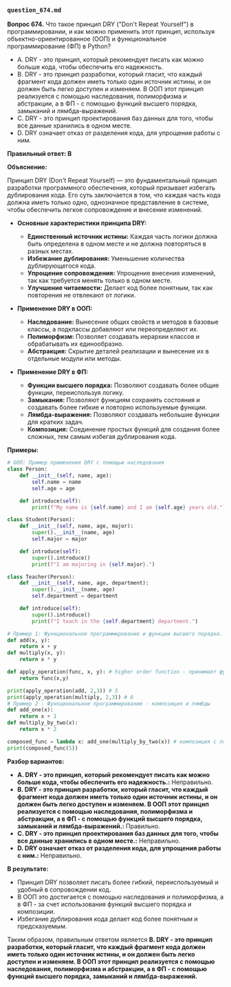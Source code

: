 ### `question_674.md`

**Вопрос 674.** Что такое принцип DRY ("Don't Repeat Yourself") в программировании, и как можно применить этот принцип, используя объектно-ориентированное (ООП) и функциональное программирование (ФП) в Python?

-   A. DRY - это принцип, который рекомендует писать как можно больше кода, чтобы обеспечить его надежность.
-   B. DRY - это принцип разработки, который гласит, что каждый фрагмент кода должен иметь только один источник истины, и он должен быть легко доступен и изменяем. В ООП этот принцип реализуется с помощью наследования, полиморфизма и абстракции, а в ФП - с помощью функций высшего порядка, замыканий и лямбда-выражений.
-   C. DRY - это принцип проектирования баз данных для того, чтобы все данные хранились в одном месте.
-   D. DRY  означает отказ от разделения кода, для упрощения работы с ним.

**Правильный ответ: B**

**Объяснение:**

Принцип DRY (Don't Repeat Yourself) — это фундаментальный принцип разработки программного обеспечения, который призывает избегать дублирования кода. Его суть заключается в том, что каждая часть кода должна иметь только одно,  однозначное представление в системе, чтобы обеспечить легкое сопровождение и внесение изменений.

*   **Основные характеристики принципа DRY:**
    *  **Единственный источник истины:**  Каждая часть логики должна быть определена в одном месте и не должна повторяться в разных местах.
    *   **Избежание дублирования:** Уменьшение количества дублирующегося кода.
     * **Упрощение сопровождения:**  Упрощение внесения изменений, так как требуется  менять только в одном месте.
    *  **Улучшение читаемости:**  Делает код более понятным, так как  повторения не отвлекают от логики.
*   **Применение DRY в ООП:**
    *   **Наследование:** Вынесение общих свойств и методов в базовые классы, а подклассы добавляют или переопределяют их.
    *   **Полиморфизм:**  Позволяет создавать иерархии классов и  обрабатывать их единообразно.
    *   **Абстракция:**  Скрытие деталей реализации и вынесение их в отдельные модули или методы.

*   **Применение DRY в ФП:**
    *   **Функции высшего порядка:** Позволяют создавать более общие функции, переиспользуя  логику.
    *  **Замыкания:**  Позволяют функциям сохранять состояния и создавать более гибкие и повторно используемые функции.
    *    **Лямбда-выражения:**  Позволяют создавать небольшие  функции для кратких задач.
    *  **Композиция:** Соединение простых функций для создания более сложных, тем самым избегая дублирования кода.

**Примеры:**
```python
# ООП: Пример применения DRY с помощью наследования
class Person:
    def __init__(self, name, age):
        self.name = name
        self.age = age

    def introduce(self):
        print(f"My name is {self.name} and I am {self.age} years old.")

class Student(Person):
    def __init__(self, name, age, major):
        super().__init__(name, age)
        self.major = major

    def introduce(self):
        super().introduce()
        print(f"I am majoring in {self.major}.")

class Teacher(Person):
    def __init__(self, name, age, department):
        super().__init__(name, age)
        self.department = department

    def introduce(self):
        super().introduce()
        print(f"I teach in the {self.department} department.")

# Пример 1: Функциональное программирование и функции высшего порядка.
def add(x, y):
    return x + y
def multiply(x, y):
    return x * y

def apply_operation(func, x, y): # higher order function - принимает функцию как аргумент
    return func(x,y)

print(apply_operation(add, 2,3)) # 5
print(apply_operation(multiply, 2,3)) # 6
# Пример 2 : Функциональное программирование - композиция и лямбды
def add_one(x):
    return x + 1
def multiply_by_two(x):
    return x * 2

composed_func = lambda x: add_one(multiply_by_two(x)) # композиция с лямбда
print(composed_func(5))
```

**Разбор вариантов:**

*   **A. DRY - это принцип, который рекомендует писать как можно больше кода, чтобы обеспечить его надежность.:** Неправильно.
*   **B. DRY - это принцип разработки, который гласит, что каждый фрагмент кода должен иметь только один источник истины, и он должен быть легко доступен и изменяем. В ООП этот принцип реализуется с помощью наследования, полиморфизма и абстракции, а в ФП - с помощью функций высшего порядка, замыканий и лямбда-выражений.:** Правильно.
*  **C. DRY - это принцип проектирования баз данных для того, чтобы все данные хранились в одном месте.:** Неправильно.
*  **D. DRY  означает отказ от разделения кода, для упрощения работы с ним.:** Неправильно.

**В результате:**
*   Принцип DRY позволяет писать более гибкий, переиспользуемый и удобный в сопровождении код.
*  В ООП это достигается с помощью наследования и полиморфизма, а в ФП - за счет использования функций высшего порядка и композиции.
*  Избегание дублирования кода делает код более понятным и предсказуемым.

Таким образом, правильным ответом является **B. DRY - это принцип разработки, который гласит, что каждый фрагмент кода должен иметь только один источник истины, и он должен быть легко доступен и изменяем. В ООП этот принцип реализуется с помощью наследования, полиморфизма и абстракции, а в ФП - с помощью функций высшего порядка, замыканий и лямбда-выражений.**

